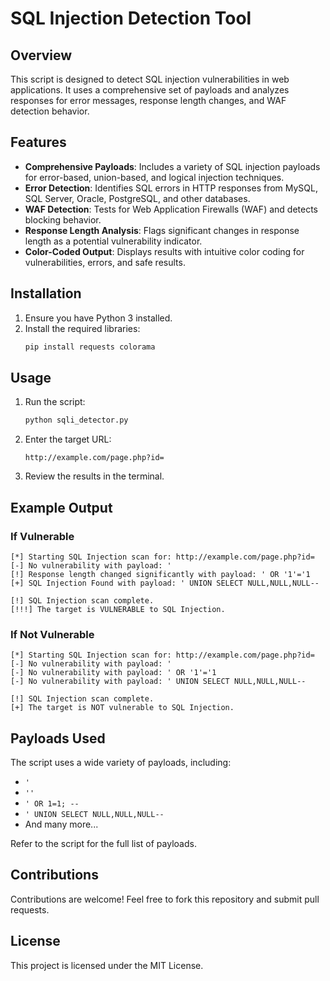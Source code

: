 
# SQL Injection Detection Tool

## Overview
This script is designed to detect SQL injection vulnerabilities in web applications. It uses a comprehensive set of payloads and analyzes responses for error messages, response length changes, and WAF detection behavior.

## Features
- **Comprehensive Payloads**: Includes a variety of SQL injection payloads for error-based, union-based, and logical injection techniques.
- **Error Detection**: Identifies SQL errors in HTTP responses from MySQL, SQL Server, Oracle, PostgreSQL, and other databases.
- **WAF Detection**: Tests for Web Application Firewalls (WAF) and detects blocking behavior.
- **Response Length Analysis**: Flags significant changes in response length as a potential vulnerability indicator.
- **Color-Coded Output**: Displays results with intuitive color coding for vulnerabilities, errors, and safe results.

## Installation
1. Ensure you have Python 3 installed.
2. Install the required libraries:
   ```bash
   pip install requests colorama
   ```

## Usage
1. Run the script:
   ```bash
   python sqli_detector.py
   ```
2. Enter the target URL:
   ```
   http://example.com/page.php?id=
   ```

3. Review the results in the terminal.

## Example Output
### If Vulnerable
```text
[*] Starting SQL Injection scan for: http://example.com/page.php?id=
[-] No vulnerability with payload: '
[!] Response length changed significantly with payload: ' OR '1'='1
[+] SQL Injection Found with payload: ' UNION SELECT NULL,NULL,NULL--

[!] SQL Injection scan complete.
[!!!] The target is VULNERABLE to SQL Injection.
```

### If Not Vulnerable
```text
[*] Starting SQL Injection scan for: http://example.com/page.php?id=
[-] No vulnerability with payload: '
[-] No vulnerability with payload: ' OR '1'='1
[-] No vulnerability with payload: ' UNION SELECT NULL,NULL,NULL--

[!] SQL Injection scan complete.
[+] The target is NOT vulnerable to SQL Injection.
```

## Payloads Used
The script uses a wide variety of payloads, including:
- `'`
- `''`
- `' OR 1=1; --`
- `' UNION SELECT NULL,NULL,NULL--`
- And many more...

Refer to the script for the full list of payloads.

## Contributions
Contributions are welcome! Feel free to fork this repository and submit pull requests.

## License
This project is licensed under the MIT License.
